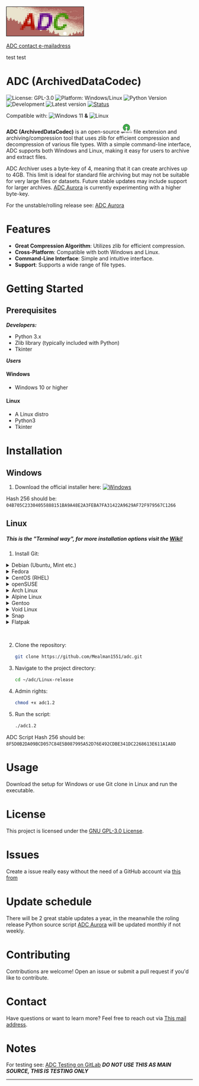 ![banner](img/banner/Bannerfull.jpg)

[ADC contact e-mailadress](mailto:adc@linuxmail.org)

test test

# ADC (ArchivedDataCodec) 
![License: GPL-3.0](https://img.shields.io/badge/License-GNU%20GPL--3.0-orange.svg)
![Platform: Windows/Linux](https://img.shields.io/badge/Platform-Windows%20%7C%20Linux-blue.svg)
![Python Version](https://img.shields.io/badge/Python-3.x-yellow.svg)
![Development](https://img.shields.io/badge/Development-Active-brightgreen)
![Latest version](https://img.shields.io/badge/Latest%20version-1.2.0-brightgreen)
[![Status](https://img.shields.io/badge/Status-Stable-brightgreen)]()

Compatible with: <img src="https://upload.wikimedia.org/wikipedia/commons/8/87/Windows_logo_-_2021.svg" alt="Windows 11" width="15"/> **&** <img src="https://upload.wikimedia.org/wikipedia/commons/3/35/Tux.svg" alt="Linux" width="15"/>

**ADC (ArchivedDataCodec)** is an open-source <img src="https://raw.githubusercontent.com/Mealman1551/ADC/362a969f45ab6f17883ec68cb6172dc4ad3ce58b/img/svg/open-source-icn.svg" alt="Open-Source" width="30"/> file extension and archiving/compression tool that uses zlib for efficient compression and decompression of various file types. With a simple command-line interface, ADC supports both Windows and Linux, making it easy for users to archive and extract files.

ADC Archiver uses a byte-key of 4, meaning that it can create archives up to 4GB. This limit is ideal for standard file archiving but may not be suitable for very large files or datasets. Future stable updates may include support for larger archives. [ADC Aurora](https://github.com/Mealman1551/ADC/tree/ADC-Unstable-(Aurora)) is currently experimenting with a higher byte-key.

For the unstable/rolling release see: [ADC Aurora](https://github.com/Mealman1551/ADC/tree/ADC-Unstable-(Aurora))

# Features

- **Great Compression Algorithm**: Utilizes zlib for efficient compression.
- **Cross-Platform**: Compatible with both Windows and Linux.
- **Command-Line Interface**: Simple and intuitive interface.
- **Support**: Supports a wide range of file types.

# Getting Started

## Prerequisites
***Developers:***
- Python 3.x
- Zlib library (typically included with Python)
- Tkinter

***Users***
#### Windows
- Windows 10 or higher
#### Linux
- A Linux distro
- Python3
- Tkinter

# Installation

## Windows
1. Download the official installer here: [![Windows](https://custom-icon-badges.demolab.com/badge/ADC%20Setup-0078D6?logo=windows11&logoColor=white)](https://github.com/Mealman1551/ADC/releases/tag/ADC_Archiver_v1.2.0)

Hash 256 should be: `04B705C23304055888151BA9A48E2A3FEBA7FA31422A9629AF72F979567C1266`
## Linux

##### This is the "Terminal way", for more installation options visit the [Wiki!](https://github.com/Mealman1551/ADC/wiki/Linux-installation)

1. Install Git:
<details>
  <summary>Debian (Ubuntu, Mint etc.)</summary>

  ```bash
  sudo apt update
  sudo apt install git
  ```
</details>

<details>
  <summary>Fedora</summary>

  ```bash
  sudo dnf install git
  ```
</details>

<details>
  <summary>CentOS (RHEL)</summary>

  ```bash
  sudo yum install git
  ```

  **for CentOS 8+ en RHEL 8+ (with dnf):**
  ```bash
  sudo dnf install git
  ```
</details>

<details>
  <summary>openSUSE</summary>

  ```bash
  sudo zypper install git
  ```
</details>

<details>
  <summary>Arch Linux</summary>

  ```bash
  sudo pacman -S git
  ```
</details>

<details>
  <summary>Alpine Linux</summary>

  ```bash
  sudo apk add git
  ```
</details>

<details>
  <summary>Gentoo</summary>

  ```bash
  sudo emerge --ask dev-vcs/git
  ```
</details>

<details>
  <summary>Void Linux</summary>

  ```bash
  sudo xbps-install -S git
  ```
  </details>

  <details>
  <summary>Snap</summary>

  ```bash
  sudo snap install git --classic
  ```
  </details>

 <details>
  <summary>Flatpak</summary>

  ```bash
  sudo flatpak install flathub com.git.Git
  ```
  </details>
 
 

2. Clone the repository:
    ```bash
    git clone https://github.com/Mealman1551/adc.git
    ```
3. Navigate to the project directory:
    ```bash
    cd ~/adc/Linux-release
    ```
4. Admin rights:
    ```bash
    chmod +x adc1.2
    ```
5. Run the script:
    ```bash
    ./adc1.2
    ```
ADC Script Hash 256 should be: `8F5D0B2DA09BCD057C84E5B087995A52D76E492CDBE341DC2268613E611A1A8D`

# Usage

Download the setup for Windows or use Git clone in Linux and run the executable.

# License

This project is licensed under the [GNU GPL-3.0 License](LICENSE).

# Issues

Create a issue really easy without the need of a GitHub account via [this from](https://docs.google.com/forms/d/e/1FAIpQLSckLmPxVy7rW30_va7YpE42GAY5UKZqD8tjQgrSGWdbfRJUvA/viewform)

# Update schedule

There will be 2 great stable updates a year, in the meanwhile the roling release Python source script [ADC Aurora](https://github.com/Mealman1551/ADC/tree/ADC-Unstable-(Aurora)) will be updated monthly if not weekly.

# Contributing

Contributions are welcome! Open an issue or submit a pull request if you'd like to contribute.

# Contact

Have questions or want to learn more? Feel free to reach out via [This mail address](mailto:adc@linuxmail.org).

# Notes

For testing see: [ADC Testing on GitLab](https://gitlab.com/Mealman1551/adc-archiver)
***DO NOT USE THIS AS MAIN SOURCE, THIS IS TESTING ONLY***

---
